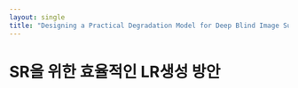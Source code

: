 ```yaml
---
layout: single
title: "Designing a Practical Degradation Model for Deep Blind Image Super-Resolution"
---
```


# SR을 위한 효율적인 LR생성 방안
